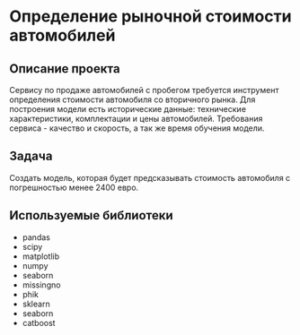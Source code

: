 # Определение рыночной стоимости автомобилей
## Описание проекта

Сервису по продаже автомобилей с пробегом требуется инструмент определения стоимости автомобиля со вторичного рынка. Для построения модели есть исторические данные: технические характеристики, комплектации и цены автомобилей. Требования сервиса - качество и скорость, а так же время обучения модели.

## Задача
Создать модель, которая будет предсказывать стоимость автомобиля с погрешностью менее 2400 евро.

## Используемые библиотеки
- pandas
- scipy
- matplotlib
- numpy
- seaborn
- missingno
- phik
- sklearn
- seaborn
- catboost
